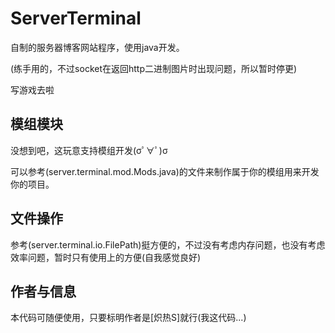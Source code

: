 # ServerTerminal

自制的服务器博客网站程序，使用java开发。

(练手用的，不过socket在返回http二进制图片时出现问题，所以暂时停更)

写游戏去啦

## 模组模块

没想到吧，这玩意支持模组开发(σﾟ∀ﾟ)σ

可以参考(server.terminal.mod.Mods.java)的文件来制作属于你的模组用来开发你的项目。


## 文件操作

参考(server.terminal.io.FilePath)挺方便的，不过没有考虑内存问题，也没有考虑效率问题，暂时只有使用上的方便(自我感觉良好)

## 作者与信息

本代码可随便使用，只要标明作者是[炽热S]就行(我这代码...)

